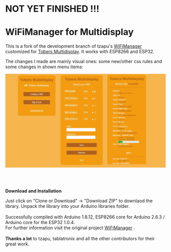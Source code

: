 # NOT YET FINISHED !!!
# WiFiManager for Multidisplay
This is a fork of the development branch of tzapu's [WiFiManager](https://github.com/tzapu/WiFiManager/tree/development) customized for [Tobers Multidisplay](https://github.com/ElToberino/Tobers_Multidisplay). It works with ESP8266 and ESP32.

The changes I made are mainly visual ones: some new/other css rules and some changes in shown menu items:

<p align="center">
    <img src="pics/captive_portal.jpg" width="700">
</p>
<br>
<br>


**Download and Installation**

Just click on "Clone or Download" -> "Download ZIP" to downlaod the library.
Unpack the library into your Arduino libraries folder.
<br>
<br>
Successfully compiled with Arduino 1.8.12, ESP8266 core for Arduino 2.6.3 / Arduino core for the ESP32 1.0.4.<br>
For further information visit the original project [WiFiManager](https://github.com/tzapu/WiFiManager/tree/development) .
<br>
<br>
<b>Thanks a lot</b> to tzapu, tablatronix and all the other contributors for their great work.

